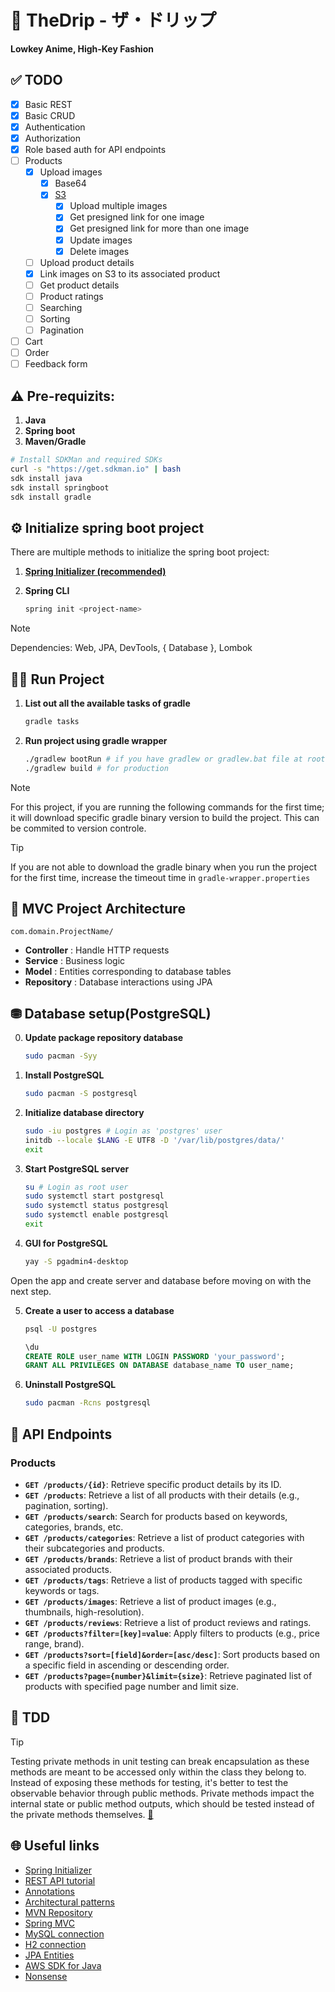 # 🎩 TheDrip - ザ・ドリップ
**Lowkey Anime, High-Key Fashion**

## ✅ TODO
- [x] Basic REST
- [X] Basic CRUD
- [x] Authentication
- [x] Authorization
- [x] Role based auth for API endpoints
- [ ] Products
    - [x] Upload images
        - [x] Base64
        - [x] [S3](https://docs.aws.amazon.com/sdk-for-java/latest/developer-guide/get-started.html)
            - [x] Upload multiple images
            - [x] Get presigned link for one image
            - [x] Get presigned link for more than one image
            - [x] Update images
            - [x] Delete images
    - [ ] Upload product details
    - [x] Link images on S3 to its associated product
    - [ ] Get product details
    - [ ] Product ratings
    - [ ] Searching
    - [ ] Sorting
    - [ ] Pagination
- [ ] Cart
- [ ] Order
- [ ] Feedback form

## ⚠️ Pre-requizits:
1. **Java**
2. **Spring boot**
3. **Maven/Gradle**

```sh
# Install SDKMan and required SDKs
curl -s "https://get.sdkman.io" | bash
sdk install java
sdk install springboot
sdk install gradle
```

## ⚙️ Initialize spring boot project
There are multiple methods to initialize the spring boot project:

1. **[Spring Initializer (recommended)](https://start.spring.io)**
2. **Spring CLI**

    ```sh
    spring init <project-name>
    ```

> [!Note]
> Dependencies: Web, JPA, DevTools, { Database }, Lombok

## 🏃🏻 Run Project

1. **List out all the available tasks of gradle**

    ```sh
    gradle tasks
    ```

2. **Run project using gradle wrapper**

    ```sh
    ./gradlew bootRun # if you have gradlew or gradlew.bat file at root of the project
    ./gradlew build # for production
    ```

> [!Note]
> For this project, if you are running the following commands for the first
> time; it will download specific gradle binary version to build the project.
> This can be commited to version controle.

> [!Tip]
> If you are not able to download the gradle binary when you run the project
> for the first time, increase the timeout time in `gradle-wrapper.properties`

## 📐 MVC Project Architecture
`com.domain.ProjectName/`

- **Controller** : Handle HTTP requests
- **Service**    : Business logic
- **Model**      : Entities corresponding to database tables
- **Repository** : Database interactions using JPA

## ⛃ Database setup(PostgreSQL)
0. **Update package repository database**

    ```sh
    sudo pacman -Syy
    ```
1. **Install PostgreSQL**

    ```sh
    sudo pacman -S postgresql
    ```
2. **Initialize database directory**

    ```sh
    sudo -iu postgres # Login as 'postgres' user
    initdb --locale $LANG -E UTF8 -D '/var/lib/postgres/data/'
    exit
    ```
3. **Start PostgreSQL server**

    ```sh
    su # Login as root user
    sudo systemctl start postgresql
    sudo systemctl status postgresql
    sudo systemctl enable postgresql
    exit
    ```
4. **GUI for PostgreSQL**

    ```sh
    yay -S pgadmin4-desktop
    ```

Open the app and create server and database before moving on with the next step.

5. **Create a user to access a database**

    ```sh
    psql -U postgres
    ```
    ```sql
    \du
    CREATE ROLE user_name WITH LOGIN PASSWORD 'your_password';
    GRANT ALL PRIVILEGES ON DATABASE database_name TO user_name;
    ```
6. **Uninstall PostgreSQL**

    ```sh
    sudo pacman -Rcns postgresql
    ```

## 🔌 API Endpoints
### Products
- **`GET /products/{id}`**: Retrieve specific product details by its ID.
- **`GET /products`**: Retrieve a list of all products with their details (e.g., pagination, sorting).
- **`GET /products/search`**: Search for products based on keywords, categories, brands, etc.
- **`GET /products/categories`**: Retrieve a list of product categories with their subcategories and products.
- **`GET /products/brands`**: Retrieve a list of product brands with their associated products.
- **`GET /products/tags`**: Retrieve a list of products tagged with specific keywords or tags.
- **`GET /products/images`**: Retrieve a list of product images (e.g., thumbnails, high-resolution).
- **`GET /products/reviews`**: Retrieve a list of product reviews and ratings.
- **`GET /products?filter=[key]=value`**: Apply filters to products (e.g., price range, brand).
- **`GET /products?sort=[field]&order=[asc/desc]`**: Sort products based on a specific field in ascending or descending order.
- **`GET /products?page={number}&limit={size}`**: Retrieve paginated list of products with specified page number and limit size.

## 🧪 TDD
> [!Tip]
> Testing private methods in unit testing can break encapsulation as these methods
> are meant to be accessed only within the class they belong to. Instead of
> exposing these methods for testing, it's better to test the observable behavior through
> public methods. Private methods impact the internal state or public method
> outputs, which should be tested instead of the private methods themselves.
> [🔗](https://dev.to/canro91/this-is-why-we-dont-test-private-methods-28ef?ref=dailydev)

## 🌐 Useful links
- [Spring Initializer](https://start.spring.io)
- [REST API tutorial](https://www.springboottutorial.com/spring-boot-crud-rest-service-with-jpa-hibernate)
- [Annotations](https://www.geeksforgeeks.org/top-spring-boot-annotations/)
- [Architectural patterns](https://dev.to/chiragagg5k/architecture-patterns-for-beginners-mvc-mvp-and-mvvm-2pe7?ref=dailydev)
- [MVN Repository](https://mvnrepository.com)
- [Spring MVC](https://www.marcobehler.com/guides/spring-mvc)
- [MySQL connection](https://www.geeksforgeeks.org/how-to-work-with-databases-using-spring-boot/)
- [H2 connection](https://spring.io/guides/gs/accessing-data-jpa)
- [JPA Entities](https://www.baeldung.com/jpa-entities)
- [AWS SDK for Java](https://docs.aws.amazon.com/sdk-for-java/latest/developer-guide/get-started.html)
- [Nonsense](https://nonsense.jp/)

